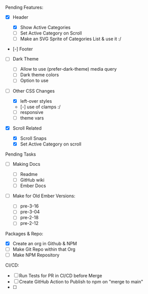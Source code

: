 Pending Features:

- [x] Header

  - [x] Show Active Categories
  - [ ] Set Active Category on Scroll
  - [ ] Make an SVG Sprite of Categories List & use it :/

- [-] Footer

- [ ] Dark Theme

  - [ ] Allow to use (prefer-dark-theme) media query
  - [ ] Dark theme colors
  - [ ] Option to use

- [ ] Other CSS Changes

  - [x] left-over styles
  - [-] use of clamps :/
  - [ ] responsive
  - [ ] theme vars

- [x] Scroll Related
  - [x] Scroll Snaps
  - [x] Set Active Category on scroll

Pending Tasks

- [ ] Making Docs

  - [ ] Readme
  - [ ] GitHub wiki
  - [ ] Ember Docs

- [ ] Make for Old Ember Versions:
  - [ ] pre-3-16
  - [ ] pre-3-04
  - [ ] pre-2-18
  - [ ] pre-2-12

Packages & Repo:

- [x] Create an org in Github & NPM
- [ ] Make Git Repo within that Org
- [ ] Make NPM Repository

CI/CD:

- [ ] Run Tests for PR in CI/CD before Merge
- [ ] Create GitHub Action to Publish to npm on "merge to main"
- [ ]
